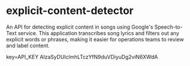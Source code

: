 # explicit-content-detector
An API for detecting explicit content in songs using Google's Speech-to-Text service. This application transcribes song lyrics and filters out any explicit words or phrases, making it easier for operations teams to review and label content.


key=API_KEY
AIzaSyDUIclmhLTczYfN9duVDiyuDg2viN6XWdA